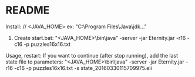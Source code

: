 # README #

Install:
// <JAVA_HOME> ex: "C:\Program Files\Java\jdk..."

1. Create start.bat:
"<JAVA_HOME>\bin\java" -server -jar Eternity.jar -r16 -c16 -p puzzles16x16.txt

Usage, restart:
If you want to continue (after stop running), add the last state file to parameters:
"<JAVA_HOME>\bin\java" -server -jar Eternity.jar -r16 -c16 -p puzzles16x16.txt -s state_20160330115709975.eii